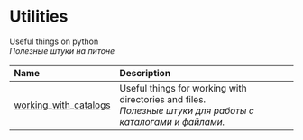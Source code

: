 # Utilities

Useful things on python<br/>*Полезные штуки на питоне*

| Name | Description |
| :----- | :----- |
| [working_with_catalogs](working_with_catalogs) | Useful things for working with directories and files.<br/>*Полезные штуки для работы с каталогами и файлами.* |
